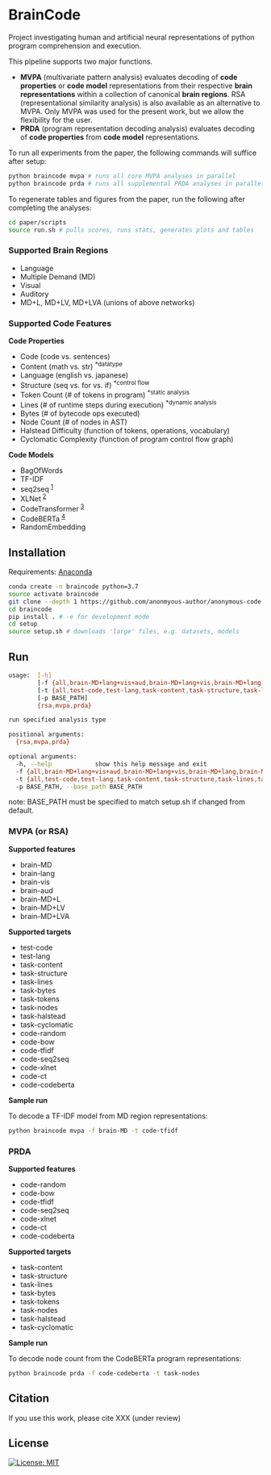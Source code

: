 # BrainCode

Project investigating human and artificial neural representations of python program comprehension and execution.

This pipeline supports two major functions.

-   **MVPA** (multivariate pattern analysis) evaluates decoding of **code properties** or **code model** representations from their respective **brain representations** within a collection of canonical **brain regions**. RSA (representational similarity analysis) is also available as an alternative to MVPA. Only MVPA was used for the present work, but we allow the flexibility for the user.
-   **PRDA** (program representation decoding analysis) evaluates decoding of **code properties** from **code model** representations.

To run all experiments from the paper, the following commands will suffice after setup:
```bash
python braincode mvpa # runs all core MVPA analyses in parallel
python braincode prda # runs all supplemental PRDA analyses in parallel
```

To regenerate tables and figures from the paper, run the following after completing the analyses:
```bash
cd paper/scripts
source run.sh # pulls scores, runs stats, generates plots and tables
```

### Supported Brain Regions

-   Language
-   Multiple Demand (MD)
-   Visual
-   Auditory
-   MD+L, MD+LV, MD+LVA (unions of above networks)

### Supported Code Features

**Code Properties**

-   Code (code vs. sentences)
-   Content (math vs. str) <sup>\*datatype</sup>
-   Language (english vs. japanese)
-   Structure (seq vs. for vs. if) <sup>\*control flow</sup>
-   Token Count (# of tokens in program) <sup>\*static analysis</sup>
-   Lines (# of runtime steps during execution) <sup>\*dynamic analysis</sup>
-   Bytes (# of bytecode ops executed)
-   Node Count (# of nodes in AST)
-   Halstead Difficulty (function of tokens, operations, vocabulary)
-   Cyclomatic Complexity (function of program control flow graph)

**Code Models**

-   BagOfWords
-   TF-IDF
-   seq2seq<sup> [1](https://github.com/IBM/pytorch-seq2seq)</sup>
-   XLNet<sup> [2](https://arxiv.org/pdf/1906.08237.pdf)</sup>
-   CodeTransformer<sup> [3](https://arxiv.org/pdf/2103.11318.pdf)</sup>
-   CodeBERTa<sup> [4](https://huggingface.co/huggingface/CodeBERTa-small-v1)</sup>
-   RandomEmbedding

## Installation

Requirements: [Anaconda](https://conda.io/projects/conda/en/latest/user-guide/install/index.html)

```bash
conda create -n braincode python=3.7
source activate braincode
git clone --depth 1 https://github.com/anonmyous-author/anonymous-code
cd braincode
pip install . # -e for development mode
cd setup
source setup.sh # downloads 'large' files, e.g. datasets, models
```

## Run

```bash
usage:  [-h]
        [-f {all,brain-MD+lang+vis+aud,brain-MD+lang+vis,brain-MD+lang,brain-MD,brain-lang,brain-vis,brain-aud,code-random,code-bow,code-tfidf,code-seq2seq,code-xlnet,code-ct,code-codeberta}]
        [-t {all,test-code,test-lang,task-content,task-structure,task-lines,task-bytes,task-nodes,task-tokens,task-halstead,task-cyclomatic,code-random,code-bow,code-tfidf,code-seq2seq,code-xlnet,code-ct,code-codeberta}]
        [-p BASE_PATH]
        {rsa,mvpa,prda}

run specified analysis type

positional arguments:
  {rsa,mvpa,prda}

optional arguments:
  -h, --help            show this help message and exit
  -f {all,brain-MD+lang+vis+aud,brain-MD+lang+vis,brain-MD+lang,brain-MD,brain-lang,brain-vis,brain-aud,code-random,code-bow,code-tfidf,code-seq2seq,code-xlnet,code-ct,code-codeberta}, --feature {all,brain-MD+lang+vis+aud,brain-MD+lang+vis,brain-MD+lang,brain-MD,brain-lang,brain-vis,brain-aud,code-random,code-bow,code-tfidf,code-seq2seq,code-xlnet,code-ct,code-codeberta}
  -t {all,test-code,test-lang,task-content,task-structure,task-lines,task-bytes,task-nodes,task-tokens,task-halstead,task-cyclomatic,code-random,code-bow,code-tfidf,code-seq2seq,code-xlnet,code-ct,code-codeberta}, --target {all,test-code,test-lang,task-content,task-structure,task-lines,task-nodes,task-tokens,task-halstead,task-cyclomatic,code-random,code-bow,code-tfidf,code-seq2seq,code-xlnet,code-ct,code-codeberta}
  -p BASE_PATH, --base_path BASE_PATH
```

note: BASE_PATH must be specified to match setup.sh if changed from default.

### MVPA (or RSA)

**Supported features**

-   brain-MD
-   brain-lang
-   brain-vis
-   brain-aud
-   brain-MD+L
-   brain-MD+LV
-   brain-MD+LVA

**Supported targets**

-   test-code
-   test-lang
-   task-content
-   task-structure
-   task-lines
-   task-bytes
-   task-tokens
-   task-nodes
-   task-halstead
-   task-cyclomatic
-   code-random
-   code-bow
-   code-tfidf
-   code-seq2seq
-   code-xlnet
-   code-ct
-   code-codeberta

**Sample run**

To decode a TF-IDF model from MD region representations:

```bash
python braincode mvpa -f brain-MD -t code-tfidf
```

### PRDA

**Supported features**

-   code-random
-   code-bow
-   code-tfidf
-   code-seq2seq
-   code-xlnet
-   code-ct
-   code-codeberta

**Supported targets**

-   task-content
-   task-structure
-   task-lines
-   task-bytes
-   task-tokens
-   task-nodes
-   task-halstead
-   task-cyclomatic

**Sample run**

To decode node count from the CodeBERTa program representations:

```bash
python braincode prda -f code-codeberta -t task-nodes
```

## Citation

If you use this work, please cite XXX (under review)

## License

[![License: MIT](https://img.shields.io/badge/License-MIT-blue.svg)](https://opensource.org/licenses/MIT)
